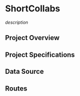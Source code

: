 # ShortCollabs
*description*

## Project Overview


## Project Specifications


## Data Source


## Routes
